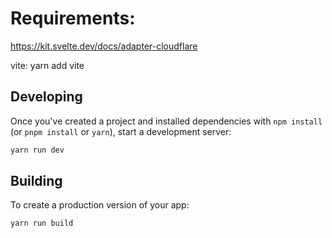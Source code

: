 # Requirements:

https://kit.svelte.dev/docs/adapter-cloudflare

vite:
yarn add vite

## Developing

Once you've created a project and installed dependencies with `npm install` (or `pnpm install` or `yarn`), start a development server:

```bash
yarn run dev
```

## Building

To create a production version of your app:

```bash
yarn run build
```
